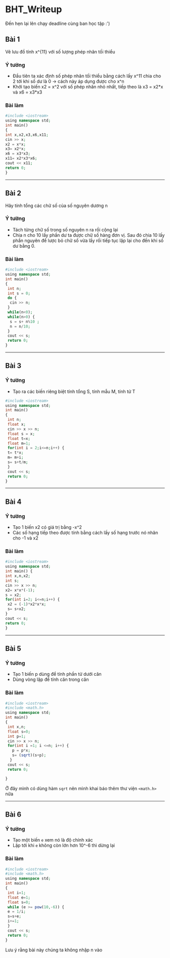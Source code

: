 # BHT_Writeup
Đến hẹn lại lên chạy deadline cùng ban học tập :')

## Bài 1 
Vẽ lưu đồ tính x^{11} với số lượng phép nhân tối thiểu

### Ý tưởng
* Đầu tiên ta xác định số phép nhân tối thiểu bằng cách lấy x^11 chia cho 2 tới khi số dư là 0 -> cách này áp dụng được cho x^n 
* Khởi tạo biến x2 = x^2 với số phép nhân nhỏ nhất, tiếp theo là x3 = x2\*x  và x6 = x3\*x3

### Bài làm

```php
#include <iostream>
using namespace std;
int main()
{
int x,x2,x3,x6,x11;
cin >> x;
x2 = x*x;
x3= x2*x;
x6 = x3*x3;
x11= x2*x3*x6;
cout << x11;
return 0;
}
```

***
## Bài 2
Hãy tính tổng các chữ số của số nguyên dương n

### Ý tưởng 
* Tách từng chữ số trong số nguyên n ra rồi cộng lại
* Chia n cho 10 lấy phần dư ta được chữ số hàng đơn vị. Sau đó chia 10 lấy phần nguyên để lược bỏ chữ số vừa lấy rồi tiếp tục lặp lại cho đến khi số dư bằng 0.

### Bài làm
```php
#include <iostream>
using namespace std;
int main()
{
 int n;
 int s = 0;
 do {
  cin >> n;
 }
 while(n<0);
 while(n>0) {
  s = s+ n%10 ;
  n = n/10;
 }
 cout << s;
 return 0;
}
```
***

## Bài 3

### Ý tưởng
* Tạo ra các biến riêng biệt tính tổng S, tính mẫu M, tính tử T

```php
#include <iostream>
using namespace std;
int main()
{
 int n;
 float x;
 cin >> x >> n;
 float s = x;
 float t=x;
 float m=1;
 for(int i = 2;i<=n;i++) {
 t= t*x;
 m= m+i;
 s= s+t/m;
 }
 cout << s;
 return 0;
}
```
***
## Bài 4

### Ý tưởng 
* Tạo 1 biến x2 có giá trị bằng -x^2
* Các số hạng tiếp theo được tính bằng cách lấy số hạng trước nó nhân cho -1 và x2

### Bài làm
```php
#include <iostream>
using namespace std;
int main() {
int x,n,x2;
int s;
cin >> x >> n;
x2= x*x*(-1);
s = x2;
for(int i=2; i<=n;i++) {
 x2 = (-1)*x2*x*x;
 s= s+x2;
}
cout << s;
return 0;
}
```
***
## Bài 5

### Ý tưởng
* Tạo 1 biến p dùng để tính phần tử dưới căn
* Dùng vòng lặp để tính căn trong căn

### Bài làm
```php
#include <iostream>
#include <math.h>
using namespace std;
int main()
{
 int x,n;
 float s=0;
 int p=1;
 cin >> x >> n;
 for(int i =1; i <=n; i++) {
   p = p*x;
   s= (sqrt)(s+p);
  }
 cout << s;
 return 0;

}
```
Ở đây mình có dùng hàm `sqrt` nên mình khai báo thêm thư viện `<math.h>` nữa
***
## Bài 6

### Ý tưởng 
* Tạo một biến `e` xem nó là độ chính xác 
* Lặp tới khi `e` không còn lớn hơn 10^-6 thì dừng lại

### Bài làm
```php
#include <iostream>
#include <math.h>
using namespace std;
int main()
{
 int i=1;
 float e=1;
 float s=0;
 while (e >= pow(10,-6)) {
 e = 1/i;
 s=s+e;
 i+=1;
 }
 cout << s;
 return 0;
}
```
Lưu ý rằng bài này chúng ta không nhập n vào


